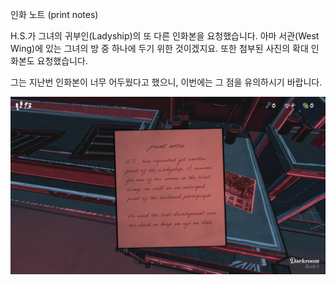 
인화 노트 (print notes)

H.S.가 그녀의 귀부인(Ladyship)의 또 다른 인화본을 요청했습니다.
아마 서관(West Wing)에 있는 그녀의 방 중 하나에 두기 위한 것이겠지요.
또한 첨부된 사진의 확대 인화본도 요청했습니다.

그는 지난번 인화본이 너무 어두웠다고 했으니,
이번에는 그 점을 유의하시기 바랍니다.

![IMG_1792.JPG](images/IMG_1792.JPG)

